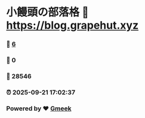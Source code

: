# 小饅頭の部落格 :link: https://blog.grapehut.xyz 
### :page_facing_up: [6](https://blog.grapehut.xyz/tag.html) 
### :speech_balloon: 0 
### :hibiscus: 28546 
### :alarm_clock: 2025-09-21 17:02:37 
### Powered by :heart: [Gmeek](https://github.com/Meekdai/Gmeek)
